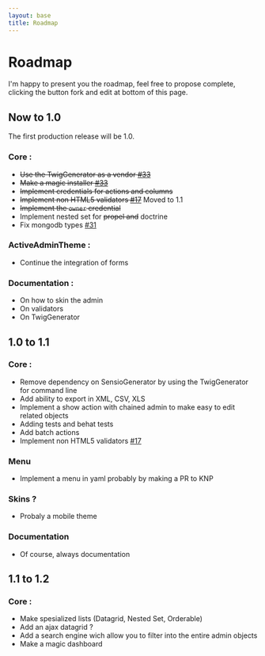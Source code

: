 ```yaml
---
layout: base
title: Roadmap
---
```


# Roadmap

I'm happy to present you the roadmap, feel free to propose complete, clicking the button fork and edit at bottom of this page.

## Now to 1.0
The first production release will be 1.0.  

### Core :

* <strike>Use the TwigGenerator as a vendor [#33](https://github.com/cedriclombardot/AdmingeneratorGeneratorBundle/issues/33)</strike>
* <strike>Make a magic installer [#33](https://github.com/cedriclombardot/AdmingeneratorGeneratorBundle/issues/33)</strike>
* <strike>Implement credentials for actions and columns</strike> 
* <strike>Implement non HTML5 validators [#17](https://github.com/cedriclombardot/AdmingeneratorGeneratorBundle/issues/17)</strike> Moved to 1.1
* <strike>Implement the `owner` credential</strike>
* Implement nested set for <strike>propel and</strike> doctrine
* Fix mongodb types [#31](https://github.com/cedriclombardot/AdmingeneratorGeneratorBundle/issues/31)

### ActiveAdminTheme :

* Continue the integration of forms

### Documentation :

* On how to skin the admin
* On validators
* On TwigGenerator

## 1.0 to 1.1

### Core :

* Remove dependency on SensioGenerator by using the TwigGenerator for command line
* Add ability to export in XML, CSV, XLS
* Implement a show action with chained admin to make easy to edit related objects
* Adding tests and behat tests
* Add batch actions
* Implement non HTML5 validators [#17](https://github.com/cedriclombardot/AdmingeneratorGeneratorBundle/issues/17)

### Menu

* Implement a menu in yaml probably by making a PR to KNP

### Skins ?

* Probaly a mobile theme

### Documentation

* Of course, always documentation

## 1.1 to 1.2

### Core :

* Make spesialized lists (Datagrid, Nested Set, Orderable)
* Add an ajax datagrid ?
* Add a search engine wich allow you to filter into the entire admin objects
* Make a magic dashboard
